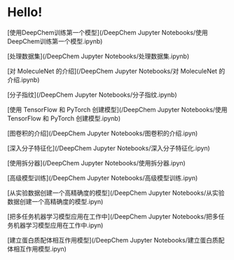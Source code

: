 Hello!
================================================
[使用DeepChem训练第一个模型](/DeepChem Jupyter Notebooks/使用DeepChem训练第一个模型.ipynb)

[处理数据集](/DeepChem Jupyter Notebooks/处理数据集.ipynb)

[对 MoleculeNet 的介绍](/DeepChem Jupyter Notebooks/对 MoleculeNet 的介绍.ipynb)

[分子指纹](/DeepChem Jupyter Notebooks/分子指纹.ipynb)

[使用 TensorFlow 和 PyTorch 创建模型](/DeepChem Jupyter Notebooks/使用 TensorFlow 和 PyTorch 创建模型.ipynb)

[图卷积的介绍](/DeepChem Jupyter Notebooks/图卷积的介绍.ipyn)

[深入分子特征化](/DeepChem Jupyter Notebooks/深入分子特征化.ipyn)

[使用拆分器](/DeepChem Jupyter Notebooks/使用拆分器.ipyn)

[高级模型训练](/DeepChem Jupyter Notebooks/高级模型训练.ipyn)

[从实验数据创建一个高精确度的模型](/DeepChem Jupyter Notebooks/从实验数据创建一个高精确度的模型.ipyn)

[把多任务机器学习模型应用在工作中](/DeepChem Jupyter Notebooks/把多任务机器学习模型应用在工作中.ipyn)

[建立蛋白质配体相互作用模型](/DeepChem Jupyter Notebooks/建立蛋白质配体相互作用模型.ipyn)